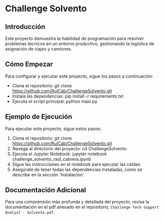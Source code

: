 # Challenge Solvento

## Introducción
Este proyecto demuestra la habilidad de programación para resolver problemas técnicos en un entorno productivo, gestionando la logística de asignación de viajes y camiones.

## Cómo Empezar
Para configurar y ejecutar este proyecto, sigue los pasos a continuación:
- Clona el repositorio:
git clone https://github.com/RulCab/ChallengeSolvento.git
- Instala las dependencias: 
pip install -r requirements.txt
- Ejecuta el script principal: 
python main.py
## Ejemplo de Ejecución
Para ejecutar este proyecto, sigue estos pasos:
1. Clona el repositorio:
git clone https://github.com/RulCab/ChallengeSolvento.git
2. Navega al directorio del proyecto:
cd ChallengeSolvento
3. Ejecuta el Jupyter Notebook:
jupyter notebook challenge_solvento_raúl_cabrera.ipynb
4. Sigue las instrucciones en el notebook para ejecutar las celdas.
5. Asegúrate de tener todas las dependencias instaladas, como se describe en la sección 'Instalación'.

## Documentación Adicional
Para una comprensión más profunda y detallada del proyecto, revisa la documentación en el pdf anexado en el repositorio, `Challenge Tech Support Analyst - Solvento.pdf`.



